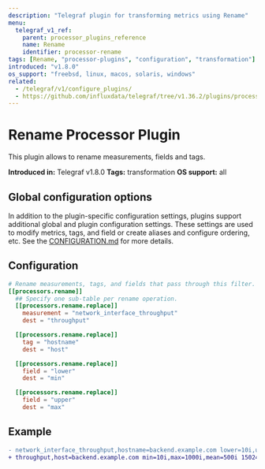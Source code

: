 ```yaml
---
description: "Telegraf plugin for transforming metrics using Rename"
menu:
  telegraf_v1_ref:
    parent: processor_plugins_reference
    name: Rename
    identifier: processor-rename
tags: [Rename, "processor-plugins", "configuration", "transformation"]
introduced: "v1.8.0"
os_support: "freebsd, linux, macos, solaris, windows"
related:
  - /telegraf/v1/configure_plugins/
  - https://github.com/influxdata/telegraf/tree/v1.36.2/plugins/processors/rename/README.md, Rename Plugin Source
---
```


# Rename Processor Plugin

This plugin allows to rename measurements, fields and tags.

**Introduced in:** Telegraf v1.8.0
**Tags:** transformation
**OS support:** all

## Global configuration options <!-- @/docs/includes/plugin_config.md -->

In addition to the plugin-specific configuration settings, plugins support
additional global and plugin configuration settings. These settings are used to
modify metrics, tags, and field or create aliases and configure ordering, etc.
See the [CONFIGURATION.md](/telegraf/v1/configuration/#plugins) for more details.

[CONFIGURATION.md]: ../../../docs/CONFIGURATION.md#plugins

## Configuration

```toml @sample.conf
# Rename measurements, tags, and fields that pass through this filter.
[[processors.rename]]
  ## Specify one sub-table per rename operation.
  [[processors.rename.replace]]
    measurement = "network_interface_throughput"
    dest = "throughput"

  [[processors.rename.replace]]
    tag = "hostname"
    dest = "host"

  [[processors.rename.replace]]
    field = "lower"
    dest = "min"

  [[processors.rename.replace]]
    field = "upper"
    dest = "max"
```

## Example

```diff
- network_interface_throughput,hostname=backend.example.com lower=10i,upper=1000i,mean=500i 1502489900000000000
+ throughput,host=backend.example.com min=10i,max=1000i,mean=500i 1502489900000000000
```
